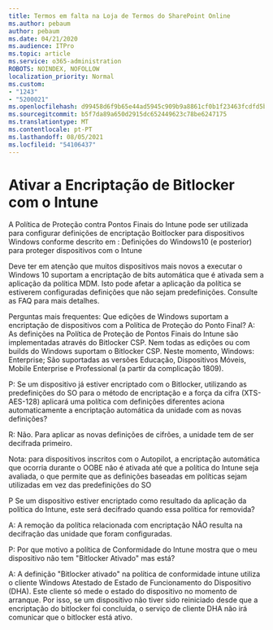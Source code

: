 ```yaml
---
title: Termos em falta na Loja de Termos do SharePoint Online
ms.author: pebaum
author: pebaum
ms.date: 04/21/2020
ms.audience: ITPro
ms.topic: article
ms.service: o365-administration
ROBOTS: NOINDEX, NOFOLLOW
localization_priority: Normal
ms.custom:
- "1243"
- "5200021"
ms.openlocfilehash: d99458d6f9b65e44ad5945c909b9a8861cf0b1f23463fcdfd5b8351b1c08d670
ms.sourcegitcommit: b5f7da89a650d2915dc652449623c78be6247175
ms.translationtype: MT
ms.contentlocale: pt-PT
ms.lasthandoff: 08/05/2021
ms.locfileid: "54106437"
---
```

# <a name="enabling-bitlocker-encryption-with-intune"></a>Ativar a Encriptação de Bitlocker com o Intune

A Política de Proteção contra Pontos Finais do Intune pode ser utilizada para configurar definições de encriptação Boitlocker para dispositivos Windows conforme descrito em : Definições do Windows10 (e posterior) para proteger dispositivos com o Intune

Deve ter em atenção que muitos dispositivos mais novos a executar o Windows 10 suportam a encriptação de bits automática que é ativada sem a aplicação da política MDM. Isto pode afetar a aplicação da política se estiverem configuradas definições que não sejam predefinições. Consulte as FAQ para mais detalhes.


Perguntas mais frequentes: Que edições de Windows suportam a encriptação de dispositivos com a Política de Proteção do Ponto Final?
A: As definições na Política de Proteção de Pontos Finais do Intune são implementadas através do Bitlocker CSP.  Nem todas as edições ou com builds do Windows suportam o Bitlocker CSP. Neste momento, Windows: Enterprise; São suportadas as versões Educação, Dispositivos Móveis, Mobile Enterprise e Professional (a partir da complicação 1809).




P: Se um dispositivo já estiver encriptado com o Bitlocker, utilizando as predefinições do SO para o método de encriptação e a força da cifra (XTS-AES-128) aplicará uma política com definições diferentes aciona automaticamente a encriptação automática da unidade com as novas definições?

R: Não. Para aplicar as novas definições de cifrões, a unidade tem de ser decifrada primeiro.

Nota: para dispositivos inscritos com o Autopilot, a encriptação automática que ocorria durante o OOBE não é ativada até que a política do Intune seja avaliada, o que permite que as definições baseadas em políticas sejam utilizadas em vez das predefinições do SO




P Se um dispositivo estiver encriptado como resultado da aplicação da política do Intune, este será decifrado quando essa política for removida?

A: A remoção da política relacionada com encriptação NÃO resulta na decifração das unidade que foram configuradas.




P: Por que motivo a política de Conformidade do Intune mostra que o meu dispositivo não tem "Bitlocker Ativado" mas está?

A: A definição "Bitlocker ativado" na política de conformidade intune utiliza o cliente Windows Atestado de Estado de Funcionamento do Dispositivo (DHA). Este cliente só mede o estado do dispositivo no momento de arranque. Por isso, se um dispositivo não tiver sido reiniciado desde que a encriptação do bitlocker foi concluída, o serviço de cliente DHA não irá comunicar que o bitlocker está ativo.